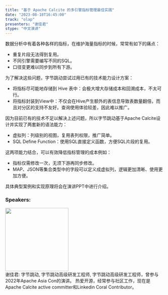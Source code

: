 ```yaml
---
title: "基于 Apache Calcite 的多引擎指标管理最佳实践"
date: "2023-08-18T16:45:00" 
track: "olap"
presenters: "谢佳君"
stype: "中文演讲"
---
```

数据分析中有着各种各样的指标，在维护海量指标的时候，常常有如下的痛点：
- 重复片段无法得到复用。
- 不同引擎需要编写不同的SQL。
- 口径变更难以同步到所有下游。

为了解决这些问题，字节跳动尝试过用已有的技术能力设计方案：
- 将指标尽可能地存储到 Hive 表中：会极大增大存储成本和回溯成本，不太可行。
- 将指标封装到View中：不仅会在Hive产生额外的表信息导致表数量翻倍，而且对分区的支持不友好。查询使用体验较差，因此难以推广。

因为目前已有的技术不足以解决上述问题，所以字节跳动基于Apache Calcite设计并实现了两套新的语法能力：
- 虚拟列：列级别的视图，复用表列权限，推广简单。
- SQL Define Function：使用SQL直接定义函数，方便SQL片段的复用。

这两项能力结合，可以有效降低指标管理的成本例如：
- 指标仅需修改一次，无须下游再同步修改。
- MAP、JSON等集合类型中的字段可以定义成虚拟列，逻辑更加清晰、使用更加方便。

具体典型案例和实现原理将会在演讲PPT中进行介绍。
 ### Speakers: 
 <img src="https://img.bagevent.com/resource/20230605/2122068130.jpeg" width="200" /><br>谢佳君: 字节跳动, 字节跳动高级研发工程师, 字节跳动高级研发工程师，曾参与2022年Apache Asia Con的演讲。
热爱开源，经常参与社区工作，现在是Apache Calcite active committer和Linkedin  Coral Contributor。
 <br><br>